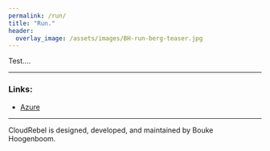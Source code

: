 ```yaml
---
permalink: /run/
title: "Run."
header:
  overlay_image: /assets/images/BH-run-berg-teaser.jpg
---
```


Test....

---
### Links:

- [Azure](https://azure.com/)

---

CloudRebel is designed, developed, and maintained by Bouke Hoogenboom.